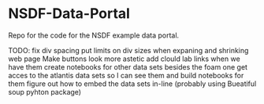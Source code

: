 # NSDF-Data-Portal
Repo for the code for the NSDF example data portal.

TODO:
fix div spacing
put limits on div sizes when expaning and shrinking web page
Make buttons look more astetic 
add clould lab links when we have them
create notebooks for other data sets besides the foam one
get acces to the atlantis data sets so I can see them and build notebooks for them
figure out how to embed the data sets in-line (probably using Bueatiful soup pyhton package)
